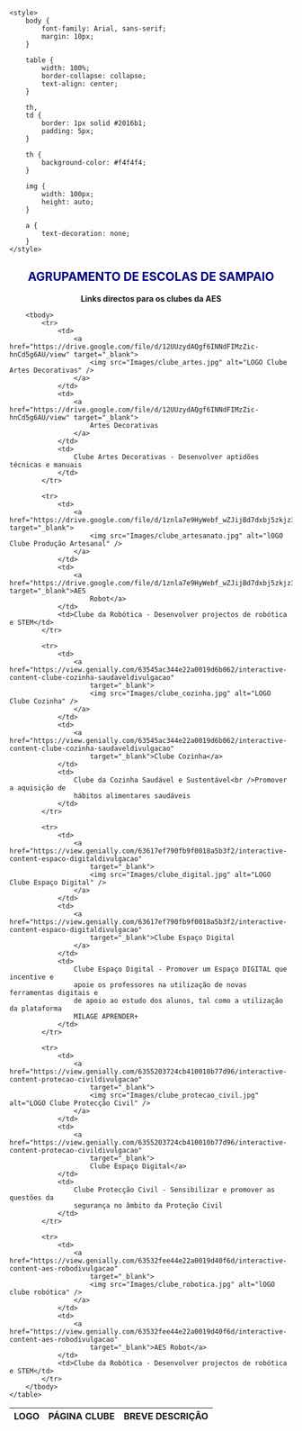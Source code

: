 <!DOCTYPE html>
<html lang="en">

<head>
    <meta charset="UTF-8" />
    <meta name="viewport" content="width=device-width, initial-scale=1.0" />
    <title>
        HTML5 - Tabela com imagens e links para os clubes da escola ES Sampaio
    </title>

    <style>
        body {
            font-family: Arial, sans-serif;
            margin: 10px;
        }

        table {
            width: 100%;
            border-collapse: collapse;
            text-align: center;
        }

        th,
        td {
            border: 1px solid #2016b1;
            padding: 5px;
        }

        th {
            background-color: #f4f4f4;
        }

        img {
            width: 100px;
            height: auto;
        }

        a {
            text-decoration: none;
        }
    </style>
</head>

<body>
    <h2 style="text-align: center; color: rgb(0, 0, 120)">
        AGRUPAMENTO DE ESCOLAS DE SAMPAIO
    </h2>
    <p style="text-align: center; font-weight: bold">
        Links directos para os clubes da AES
    </p>
    <table>
        <thead>
            <tr>
                <th>LOGO</th>
                <th>PÁGINA CLUBE</th>
                <th>BREVE DESCRIÇÃO</th>
            </tr>
        </thead>

        <tbody>
            <tr>
                <td>
                    <a href="https://drive.google.com/file/d/12UUzydAQgf6INNdFIMzZic-hnCd5g6AU/view" target="_blank">
                        <img src="Images/clube_artes.jpg" alt="LOGO Clube Artes Decorativas" />
                    </a>
                </td>
                <td>
                    <a href="https://drive.google.com/file/d/12UUzydAQgf6INNdFIMzZic-hnCd5g6AU/view" target="_blank">
                        Artes Decorativas
                    </a>
                </td>
                <td>
                    Clube Artes Decorativas - Desenvolver aptidões técnicas e manuais
                </td>
            </tr>

            <tr>
                <td>
                    <a href="https://drive.google.com/file/d/1znla7e9HyWebf_wZJijBd7dxbj5zkjz3/view" target="_blank">
                        <img src="Images/clube_artesanato.jpg" alt="lOGO Clube Produção Artesanal" />
                    </a>
                </td>
                <td>
                    <a href="https://drive.google.com/file/d/1znla7e9HyWebf_wZJijBd7dxbj5zkjz3/view" target="_blank">AES
                        Robot</a>
                </td>
                <td>Clube da Robótica - Desenvolver projectos de robótica e STEM</td>
            </tr>

            <tr>
                <td>
                    <a href="https://view.genially.com/63545ac344e22a0019d6b062/interactive-content-clube-cozinha-saudaveldivulgacao"
                        target="_blank">
                        <img src="Images/clube_cozinha.jpg" alt="LOGO Clube Cozinha" />
                    </a>
                </td>
                <td>
                    <a href="https://view.genially.com/63545ac344e22a0019d6b062/interactive-content-clube-cozinha-saudaveldivulgacao"
                        target="_blank">Clube Cozinha</a>
                </td>
                <td>
                    Clube da Cozinha Saudável e Sustentável<br />Promover a aquisição de
                    hábitos alimentares saudáveis
                </td>
            </tr>

            <tr>
                <td>
                    <a href="https://view.genially.com/63617ef790fb9f0018a5b3f2/interactive-content-espaco-digitaldivulgacao"
                        target="_blank">
                        <img src="Images/clube_digital.jpg" alt="LOGO Clube Espaço Digital" />
                    </a>
                </td>
                <td>
                    <a href="https://view.genially.com/63617ef790fb9f0018a5b3f2/interactive-content-espaco-digitaldivulgacao"
                        target="_blank">Clube Espaço Digital
                    </a>
                </td>
                <td>
                    Clube Espaço Digital - Promover um Espaço DIGITAL que incentive e
                    apoie os professores na utilização de novas ferramentas digitais e
                    de apoio ao estudo dos alunos, tal como a utilização da plataforma
                    MILAGE APRENDER+
                </td>
            </tr>

            <tr>
                <td>
                    <a href="https://view.genially.com/6355203724cb410010b77d96/interactive-content-protecao-civildivulgacao"
                        target="_blank">
                        <img src="Images/clube_protecao_civil.jpg" alt="LOGO Clube Protecção Civil" />
                    </a>
                </td>
                <td>
                    <a href="https://view.genially.com/6355203724cb410010b77d96/interactive-content-protecao-civildivulgacao"
                        target="_blank">
                        Clube Espaço Digital</a>
                </td>
                <td>
                    Clube Protecção Civil - Sensibilizar e promover as questões da
                    segurança no âmbito da Proteção Civil
                </td>
            </tr>

            <tr>
                <td>
                    <a href="https://view.genially.com/63532fee44e22a0019d40f6d/interactive-content-aes-robodivulgacao"
                        target="_blank">
                        <img src="Images/clube_robotica.jpg" alt="lOGO clube robótica" />
                    </a>
                </td>
                <td>
                    <a href="https://view.genially.com/63532fee44e22a0019d40f6d/interactive-content-aes-robodivulgacao"
                        target="_blank">AES Robot</a>
                </td>
                <td>Clube da Robótica - Desenvolver projectos de robótica e STEM</td>
            </tr>
        </tbody>
    </table>
</body>

</html>
